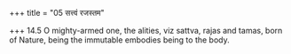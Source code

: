 +++
title = "05 सत्त्वं रजस्तम"

+++
14.5 O mighty-armed one, the alities, viz sattva, rajas and tamas, born
of Nature, being the immutable embodies being to the body.
